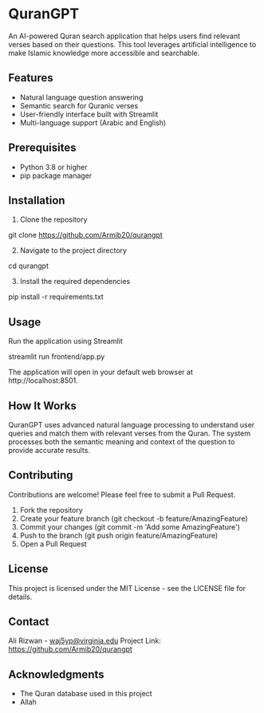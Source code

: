 # QuranGPT

An AI-powered Quran search application that helps users find relevant verses based on their questions. This tool leverages artificial intelligence to make Islamic knowledge more accessible and searchable.

## Features

- Natural language question answering
- Semantic search for Quranic verses
- User-friendly interface built with Streamlit
- Multi-language support (Arabic and English)

## Prerequisites

- Python 3.8 or higher
- pip package manager

## Installation

1. Clone the repository

git clone https://github.com/Armib20/qurangpt

2. Navigate to the project directory

cd qurangpt

3. Install the required dependencies

pip install -r requirements.txt

## Usage

Run the application using Streamlit

streamlit run frontend/app.py

The application will open in your default web browser at http://localhost:8501.

## How It Works

QuranGPT uses advanced natural language processing to understand user queries and match them with relevant verses from the Quran. The system processes both the semantic meaning and context of the question to provide accurate results.

## Contributing

Contributions are welcome! Please feel free to submit a Pull Request.

1. Fork the repository
2. Create your feature branch (git checkout -b feature/AmazingFeature)
3. Commit your changes (git commit -m 'Add some AmazingFeature')
4. Push to the branch (git push origin feature/AmazingFeature)
5. Open a Pull Request

## License

This project is licensed under the MIT License - see the LICENSE file for details.

## Contact

Ali Rizwan - waj5yp@virginia.edu
Project Link: https://github.com/Armib20/qurangpt

## Acknowledgments

- The Quran database used in this project
- Allah
